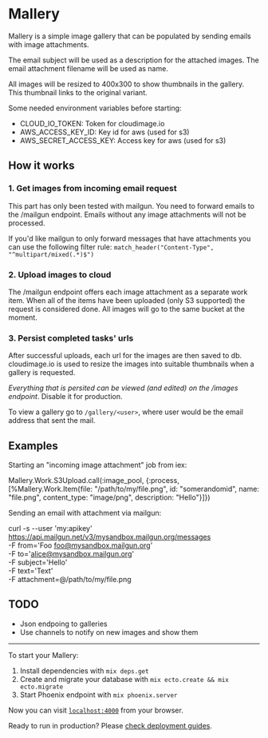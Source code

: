 # Mallery

Mallery is a simple image gallery that can be populated by sending emails with
image attachments.

The email subject will be used as a description for the attached images.
The email attachment filename will be used as name.

All images will be resized to 400x300 to show thumbnails in the gallery.
This thumbnail links to the original variant.

Some needed environment variables before starting:

- CLOUD_IO_TOKEN: Token for cloudimage.io
- AWS_ACCESS_KEY_ID: Key id for aws (used for s3)
- AWS_SECRET_ACCESS_KEY: Access key for aws (used for s3)

## How it works

### 1. Get images from incoming email request

This part has only been tested with mailgun. You need to forward emails to
the /mailgun endpoint. Emails without any image attachments will not be processed.

If you'd like mailgun to only forward messages that have attachments you can use
the following filter rule: `match_header("Content-Type", "^multipart/mixed(.*)$")`

### 2. Upload images to cloud

The /mailgun endpoint offers each image attachment as a separate work item.
When all of the items have been uploaded (only S3 supported) the request is considered done.
All images will go to the same bucket at the moment.

### 3. Persist completed tasks' urls

After successful uploads, each url for the images are then saved to db.
cloudimage.io is used to resize the images into suitable thumbnails when a gallery is requested.

*Everything that is persited can be viewed (and edited) on the /images endpoint*. Disable it for production.

To view a gallery go to `/gallery/<user>`, where user would be the email address that sent the mail.

## Examples

Starting an "incoming image attachment" job from iex:

  Mallery.Work.S3Upload.call(:image_pool, {:process, [%Mallery.Work.Item{file: "/path/to/my/file.png", id: "somerandomid", name: "file.png", content_type: "image/png", description: "Hello"}]})

Sending an email with attachment via mailgun:

  curl -s --user 'my:apikey' \
    https://api.mailgun.net/v3/mysandbox.mailgun.org/messages \
    -F from='Foo <foo@mysandbox.mailgun.org>' \
    -F to='alice@mysandbox.mailgun.org' \
    -F subject='Hello' \
    -F text='Text' \
    -F attachment=@/path/to/my/file.png

## TODO

- Json endpoing to galleries
- Use channels to notify on new images and show them

---

To start your Mallery:

  1. Install dependencies with `mix deps.get`
  2. Create and migrate your database with `mix ecto.create && mix ecto.migrate`
  3. Start Phoenix endpoint with `mix phoenix.server`

Now you can visit [`localhost:4000`](http://localhost:4000) from your browser.

Ready to run in production? Please [check deployment guides](http://www.phoenixframework.org/docs/deployment).
